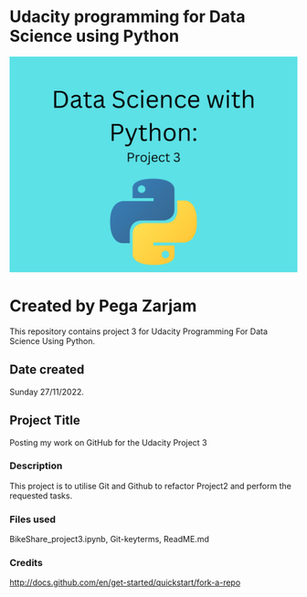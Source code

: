 # Udacity programming for Data Science using Python
<img src="Image/Data_Science_with_Python_Project_3.jpg" width="1000">

# Created by Pega Zarjam

This repository contains project 3 for Udacity Programming For Data Science Using Python.

## Date created
Sunday 27/11/2022.

## Project Title
Posting my work on GitHub for the Udacity Project 3


### Description
This  project is  to  utilise Git and Github to refactor Project2 and perform the requested tasks. 


### Files used
BikeShare_project3.ipynb, Git-keyterms, ReadME.md 

### Credits
http://docs.github.com/en/get-started/quickstart/fork-a-repo






















